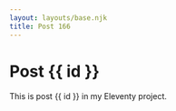 ```yaml
---
layout: layouts/base.njk
title: Post 166
---
```


# Post {{ id }}

This is post {{ id }} in my Eleventy project.
